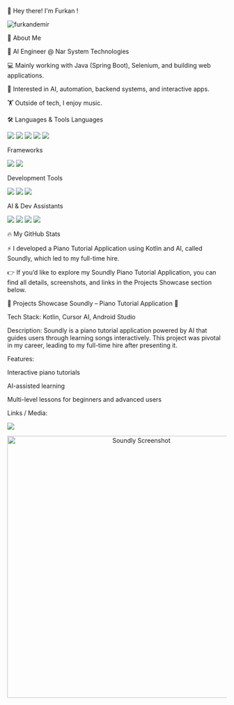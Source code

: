 👋 Hey there! I'm Furkan !
<p align="left"> <img src="https://komarev.com/ghpvc/?username=furkandemir&label=Profile%20views&color=0e75b6&style=for-the-badge" alt="furkandemir" /> </p>
👤 About Me

🚀 AI Engineer @ Nar System Technologies

💻 Mainly working with Java (Spring Boot), Selenium, and building web applications.

🌱 Interested in AI, automation, backend systems, and interactive apps.

🏋️ Outside of tech, I enjoy music.

🛠️ Languages & Tools
Languages
<p align="left"> <img src="https://img.shields.io/badge/Java-007396?style=for-the-badge&logo=java&logoColor=white"/> <img src="https://img.shields.io/badge/JavaScript-F7DF1E?style=for-the-badge&logo=javascript&logoColor=black"/> <img src="https://img.shields.io/badge/HTML5-E34F26?style=for-the-badge&logo=html5&logoColor=white"/> <img src="https://img.shields.io/badge/CSS3-1572B6?style=for-the-badge&logo=css3&logoColor=white"/> <img src="https://img.shields.io/badge/C%23-68217A?style=for-the-badge&logo=csharp&logoColor=white"/> </p>
Frameworks
<p align="left"> <img src="https://img.shields.io/badge/Spring%20Boot-6DB33F?style=for-the-badge&logo=springboot&logoColor=white"/> <img src="https://img.shields.io/badge/Kotlin-7F52FF?style=for-the-badge&logo=kotlin&logoColor=white"/> </p>
Development Tools
<p align="left"> <img src="https://img.shields.io/badge/IntelliJ%20IDEA-000000?style=for-the-badge&logo=intellij-idea&logoColor=white"/> <img src="https://img.shields.io/badge/Android%20Studio-3DDC84?style=for-the-badge&logo=android-studio&logoColor=white"/> <img src="https://img.shields.io/badge/VS%20Code-007ACC?style=for-the-badge&logo=visual-studio-code&logoColor=white"/> </p>
AI & Dev Assistants
<p align="left"> <img src="https://img.shields.io/badge/Cursor%20AI-blueviolet?style=for-the-badge"/> <img src="https://img.shields.io/badge/Claude-FFD700?style=for-the-badge"/> <img src="https://img.shields.io/badge/GitHub%20Copilot-181717?style=for-the-badge&logo=github&logoColor=green"/> <img src="https://img.shields.io/badge/ChatGPT-10A37F?style=for-the-badge&logo=openai&logoColor=white"/> </p>
🔥 My GitHub Stats
	

⚡ I developed a Piano Tutorial Application using Kotlin and AI, called Soundly, which led to my full-time hire.

👉 If you’d like to explore my Soundly Piano Tutorial Application, you can find all details, screenshots, and links in the Projects Showcase section below.

🚀 Projects Showcase
Soundly – Piano Tutorial Application 🎹

Tech Stack: Kotlin, Cursor AI, Android Studio

Description:
Soundly is a piano tutorial application powered by AI that guides users through learning songs interactively. This project was pivotal in my career, leading to my full-time hire after presenting it.

Features:

Interactive piano tutorials

AI-assisted learning

Multi-level lessons for beginners and advanced users

Links / Media:

<p align="left"> <a href="https://github.com/mehmetfurkandemir/PianoTutorialApplication" target="_blank"><img src="https://img.shields.io/badge/GitHub-Repository-181717?style=for-the-badge&logo=github&logoColor=white"/></a> <a 
 </p> <p align="center"> <img src="YOUR_SCREENSHOT_OR_GIF_HERE" alt="Soundly Screenshot" width="600"/> </p>
